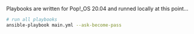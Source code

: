 Playbooks are written for Pop!_OS 20.04 and runned locally at this point...

```bash
# run all playbooks
ansible-playbook main.yml --ask-become-pass
```